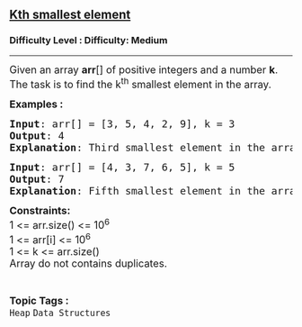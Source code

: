 <h2><a href="https://www.geeksforgeeks.org/problems/kth-smallest-element5545-1587115620--121437/1?page=2&category=Heap&difficulty=Easy,Medium,Hard&status=unsolved&sortBy=submissions">Kth smallest element</a></h2><h3>Difficulty Level : Difficulty: Medium</h3><hr><div class="problems_problem_content__Xm_eO"><p><span style="font-size: 18px;">Given an array&nbsp;<strong>arr</strong>[] of&nbsp;positive integers and a number&nbsp;<strong>k</strong>. The task is to find the k<sup>th</sup>&nbsp;smallest element in the array.</span></p>
<p><span style="font-size: 18px;"><strong>Examples :</strong></span></p>
<pre><span style="font-size: 18px;"><strong>Input</strong>: arr[] = [3, 5, 4, 2, 9], k = 3
<strong>Output</strong>: 4
<strong>Explanation</strong>: Third smallest element in the array is 4.</span></pre>
<pre><span style="font-size: 18px;"><strong>Input</strong>: arr[] = [4, 3, 7, 6, 5], k = 5
<strong>Output</strong>: 7
<strong>Explanation</strong>: Fifth smallest element in the array is 7.</span></pre>
<p><span style="font-size: 18px;"><strong>Constraints:</strong><br>1 &lt;= arr.size() &lt;= 10<sup>6</sup><br>1 &lt;= arr[i] &lt;= 10<sup>6</sup><br>1 &lt;= k &lt;= arr.size()<br>Array do not contains duplicates.</span></p></div><br><p><span style=font-size:18px><strong>Topic Tags : </strong><br><code>Heap</code>&nbsp;<code>Data Structures</code>&nbsp;